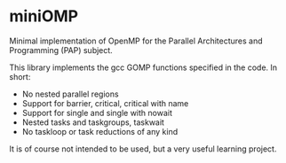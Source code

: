 # miniOMP
Minimal implementation of OpenMP for the Parallel Architectures and Programming (PAP) subject.

This library implements the gcc GOMP functions specified in the code. In short:

- No nested parallel regions
- Support for barrier, critical, critical with name
- Support for single and single with nowait
- Nested tasks and taskgroups, taskwait
- No taskloop or task reductions of any kind

It is of course not intended to be used, but a very useful learning project.